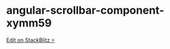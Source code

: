 # angular-scrollbar-component-xymm59

[Edit on StackBlitz ⚡️](https://stackblitz.com/edit/angular-scrollbar-component-xymm59)